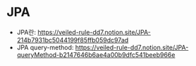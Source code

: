 # JPA

* JPA란: <https://veiled-rule-dd7.notion.site/JPA-214b7931bc5044199f85ffb059dc97ad>
* JPA query-method: <https://veiled-rule-dd7.notion.site/JPA-queryMethod-b2147646b6ae4a00b9dfc541beeb966e>
